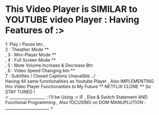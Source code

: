 # This Video Player is SIMILAR to YOUTUBE video Player :  Having Features of :>  <br> 

1: Play / Pause btn , <br>  2 : Theather Mode ** <br>, 3 : Mini-Player Mode ** <br> , 4 : Full Screen Mode ** <br> , 5 : Mute Volume Increase & Decrease Btn <br> , 6 : Video Speed Changing btn **   <br> 
7 : Subtitles / Closed Captions Unavalible ../ <br>  Having All same functionalities as Youtube Player , Also IMPLEMENTING this Video Player Functionalities to My Future ** NETFLIX CLONE ** So STAY TUNED ! 
<br> 
< __________________ :   I'll be Using :> IF , Else & Switch Statement AND Functional Programming , Also fOCUSING on DOM MANUPLUTION : ______________________ > 
 
